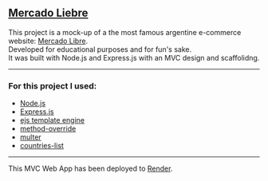[Mercado Liebre](https://mercado-liebre-rvel.onrender.com/)
---

This project is a mock-up of a the most famous argentine e-commerce website: [Mercado Libre](https://www.mercadolibre.com.ar/).  
Developed for educational purposes and for fun's sake.  
It was built with Node.js and Express.js with an MVC design and scaffolidng.  

---

<h3>For this project I used:</h3>  

- [Node.js](https://nodejs.org)  
- [Express.js](https://expressjs.com/)
- [ejs template engine](https://ejs.co/)
- [method-override](https://www.npmjs.com/package/method-override)
- [multer](https://www.npmjs.com/package/multer)
- [countries-list](https://www.npmjs.com/package/countries-list)

---

This MVC Web App has been deployed to [Render](https://render.com/).  
